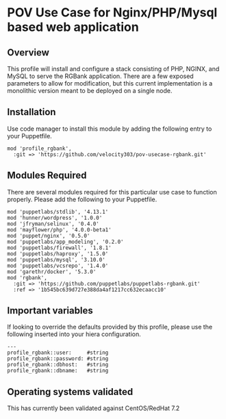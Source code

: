 # POV Use Case for Nginx/PHP/Mysql based web application

## Overview

This profile will install and configure a stack consisting of PHP, NGINX, and MySQL to serve the RGBank application. There are a few exposed parameters to allow for modification, but this current implementation is a monolithic version meant to be deployed on a single node. 

## Installation

Use code manager to install this module by adding the following entry to your Puppetfile.

```
mod 'profile_rgbank',
  :git => 'https://github.com/velocity303/pov-usecase-rgbank.git'
```

## Modules Required

There are several modules required for this particular use case to function properly. Please add the following to your Puppetfile.

```
mod 'puppetlabs/stdlib', '4.13.1'
mod 'hunner/wordpress', '1.0.0'
mod 'jfryman/selinux', '0.4.0'
mod 'mayflower/php', '4.0.0-beta1'
mod 'puppet/nginx', '0.5.0'
mod 'puppetlabs/app_modeling', '0.2.0'
mod 'puppetlabs/firewall', '1.8.1'
mod 'puppetlabs/haproxy', '1.5.0'
mod 'puppetlabs/mysql', '3.10.0'
mod 'puppetlabs/vcsrepo', '1.4.0'
mod 'garethr/docker', '5.3.0'
mod 'rgbank',
  :git => 'https://github.com/puppetlabs/puppetlabs-rgbank.git'
  :ref => '1b545bc639d727e388da4af1217cc632ecaacc10'
```

## Important variables

If looking to override the defaults provided by this profile, please use the following inserted into your hiera configuration.

```
---
profile_rgbank::user:     #string
profile_rgbank::password: #string
profile_rgbank::dbhost:   #string
profile_rgbank::dbname:   #string
```

## Operating systems validated

This has currently been validated against CentOS/RedHat 7.2
